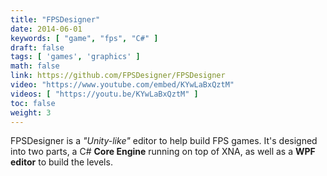 ```yaml
---
title: "FPSDesigner"
date: 2014-06-01
keywords: [ "game", "fps", "C#" ]
draft: false
tags: [ 'games', 'graphics' ]
math: false
link: https://github.com/FPSDesigner/FPSDesigner
video: "https://www.youtube.com/embed/KYwLaBxQztM"
videos: [ "https://youtu.be/KYwLaBxQztM" ]
toc: false
weight: 3
---
```


FPSDesigner is a <i>"Unity-like"</i> editor to help build FPS games.
It's designed into two parts, a C# <b>Core Engine</b> running on top of XNA,
as well as a <b>WPF editor</b> to build the levels.

<!--more-->
